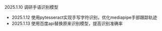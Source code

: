 2025.1.10 调研手语识别模型

* 2025.1.12 使用pytesseract实现手写字符识别，优化mediapipe手部跟踪轨迹
* 2025.1.13 使用百度api替换原来识别模型，提高识别准确率

